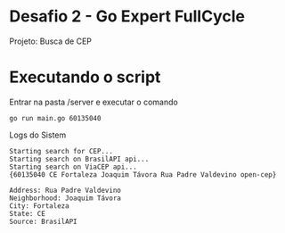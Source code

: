 # Desafio 2 - Go Expert FullCycle

Projeto: Busca de CEP

# Executando o script

Entrar na pasta /server e executar o comando

```
go run main.go 60135040
```

Logs do Sistem

```
Starting search for CEP...
Starting search on BrasilAPI api...
Starting search on ViaCEP api...
{60135040 CE Fortaleza Joaquim Távora Rua Padre Valdevino open-cep}

Address: Rua Padre Valdevino
Neighborhood: Joaquim Távora
City: Fortaleza
State: CE
Source: BrasilAPI
```
